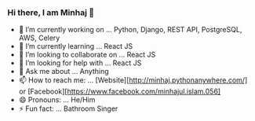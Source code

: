 ### Hi there, I am Minhaj 👋

- 🔭 I’m currently working on ... Python, Django, REST API, PostgreSQL, AWS, Celery
- 🌱 I’m currently learning ... React JS
- 👯 I’m looking to collaborate on ... React JS
- 🤔 I’m looking for help with ... React JS
- 💬 Ask me about ... Anything
- 📫 How to reach me: ... [Website][http://minhaj.pythonanywhere.com/] or [Facebook][https://www.facebook.com/minhajul.islam.056]
- 😄 Pronouns: ... He/Him
- ⚡ Fun fact: ... Bathroom Singer
